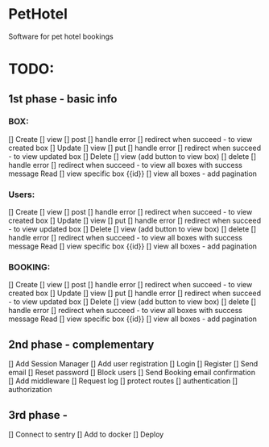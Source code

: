 # PetHotel
Software for pet hotel bookings

# TODO:

## 1st phase - basic info

### BOX:
[] Create
   [] view
   [] post
   [] handle error
   [] redirect when succeed - to view created box
[] Update
   [] view
   [] put
   [] handle error
   [] redirect when succeed - to view updated box
[] Delete
   [] view (add button to view box)
   [] delete
   [] handle error
   [] redirect when succeed - to view all boxes with success message
Read
   [] view specific box {{id}}
   [] view all boxes - add pagination

### Users:

[] Create
   [] view
   [] post
   [] handle error
   [] redirect when succeed - to view created box
[] Update
   [] view
   [] put
   [] handle error
   [] redirect when succeed - to view updated box
[] Delete
   [] view (add button to view box)
   [] delete
   [] handle error
   [] redirect when succeed - to view all boxes with success message
Read
   [] view specific box {{id}}
   [] view all boxes - add pagination

### BOOKING:
[] Create
   [] view
   [] post
   [] handle error
   [] redirect when succeed - to view created box
[] Update
   [] view
   [] put
   [] handle error
   [] redirect when succeed - to view updated box
[] Delete
   [] view (add button to view box)
   [] delete
   [] handle error
   [] redirect when succeed - to view all boxes with success message
Read
   [] view specific box {{id}}
   [] view all boxes - add pagination

## 2nd phase - complementary

[] Add Session Manager
[] Add user registration
    [] Login
    [] Register
        [] Send email
    [] Reset password
    [] Block users
[] Send Booking email confirmation
[] Add middleware
    [] Request log
    [] protect routes
        [] authentication
        [] authorization

## 3rd phase - 
[] Connect to sentry
[] Add to docker
[] Deploy
